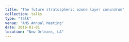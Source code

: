 ```yaml
---
title: "The future stratospheric ozone layer conundrum"
collection: talks
type: "Talk"
venue: "AMS Annual Meeting"
date: 2016-01-01
location: "New Orleans, LA"
---
```

